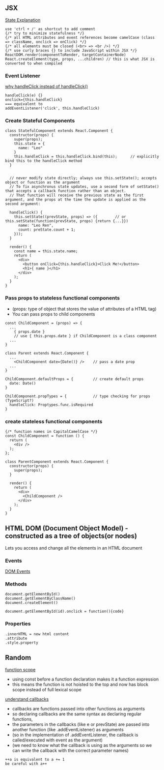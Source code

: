 ## JSX
[State Explanation](https://www.freecodecamp.org/news/what-is-state-in-react-explained-with-examples/)
```
use 'ctrl + /' as shortcut to add comment
{/* try to minimize statefulness */}
{/* all HTML attributes and event references become camelCase (class => className, onclick => onClick) */}
{/* all elements must be closed (<br> => <br />) */}
{/* use curly braces {} to include JavaScript within JSX */}
ReactDOM.render(componentToRender, targetContainerNode)
React.createElement(type, props, ...children) // this is what JSX is converted to when compiled
```
### Event Listener
[why handleClick instead of handleClick()](https://stackoverflow.com/questions/64943885/why-does-a-react-jsx-element-event-handler-not-use-parentheses-similar-to-a-html)
```
handleClick(e) {}
onclick={this.handleClick}
=== equivalent to
addEventListener('click', this.handleClick)
```

### Create Stateful Components
```
class StatefulComponent extends React.Component {
  constructor(props) {
    super(props);
    this.state = {
      name: "Leo"
    }
    this.handleClick = this.handleClick.bind(this);      // explicitly bind this to the handleClick method
  }

  
  // never modify state directly; always use this.setState(); accepts object or function as the argument
  // To fix asynchronus state updates, use a second form of setState() that accepts a callback function rather than an object.
  // That function will receive the previous state as the first argument, and the props at the time the update is applied as the second argument:

  handleClick() {
    this.setState((prevState, props) => ({        // or this.setState(function(prevState, props) {return {...}})
      name: "Leo Ren",
      count: preState.count + 1;
    }));
  }
  
  render() {
    const name = this.state.name;
    return (
      <div>
        <button onClick={this.handleClick}>Click Me!</button>
        <h1>{ name }</h1>
      </div>
    );
  }
}
```

### Pass props to stateless functional components 
- (props: type of object that stores the value of attributes of a HTML tag)
- You can pass props to child components
```
const ChildComponent = (props) => {
  ...
    { props.date }
    // use { this.props.date } if ChildComponent is a class component
  ...
}

class Parent extends React.Component {
  ...
    <ChildComponent date={Date()} />    // pass a date prop
  ...
}

ChildComponent.defaultProps = {         // create default props
  date: Date()
}

ChildComponent.propTypes = {            // type checking for props (TypeScript?)
  handleClick: Proptypes.func.isRequired
}
```

### create stateless functional components
```
{/* function names in CapitalCamelCase */}
const ChildComponent = function () {
  return (
    <div />
  );
};

class ParentComponent extends React.Component {
  constructor(props) {
    super(props);
  }

  render() {
    return (
      <div>
        <ChildComponent />
      </div>
    );
  }
}
```


## HTML DOM (Document Object Model) - constructed as a tree of objects(or nodes)
Lets you access and change all the elements in an HTML document

### Events
[DOM Events](https://www.w3schools.com/jsref/dom_obj_event.asp)

### Methods
```
document.getElementById()
document.getElementByClassName()
document.createElement()

document.getElementById(id).onclick = function(){code}
```
### Properties
```
.innerHTML = new html content
.attribute
.style.property
```


## Random
[function scope](https://stackoverflow.com/questions/33040703/proper-use-of-const-for-defining-functions)
- using const before a function declaration makes it a function expression
- this means the function is not hoisted to the top and now has block scope instead of full lexical scope
  
[understand callbacks](https://dev.to/i3uckwheat/understanding-callbacks-2o9e)
- callbacks are functions passed into other functions as arguments
- so declaring callbacks are the same syntax as declaring regular functions,
- the parameters in the callbacks (like e or prevState) are passed into another function (like .addEventListener) as arguments
- (so in the implementation of .addEventListener, the callback is called/executed with event as the argument)
- (we need to know what the callback is using as the arguments so we can write the callback with the correct parameter names)
```
++a is equivalent to a += 1
be careful with a++
```

